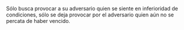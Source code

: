 Sólo busca provocar a su adversario quien se siente en inferioridad de condiciones, sólo se deja provocar por el adversario quien aún no se percata de haber vencido.